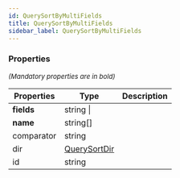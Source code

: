 ```yaml
---
id: QuerySortByMultiFields
title: QuerySortByMultiFields
sidebar_label: QuerySortByMultiFields
---
```




### Properties

<font size="2"><i>(Mandatory properties are in bold)</i></font>

| Properties | Type | Description |
| --------- | ---- | ----------- |
| **fields** | string \|  |  |
| **name** | string[] |  |
| comparator | string |  |
| dir | [QuerySortDir](/framework-api/types/QuerySortDir.md) |  |
| id | string |  |
